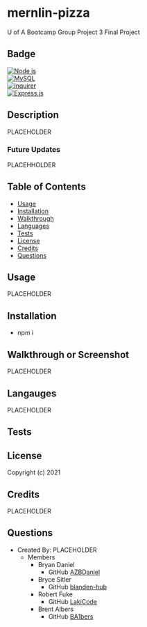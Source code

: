 # mernlin-pizza
U of A Bootcamp Group Project 3 Final Project

## Badge

[![Node js](https://img.shields.io/badge/node.js-%2343853D.svg?style=for-the-badge&logo=node-dot-js&logoColor=white)](https://shields.io/)  
[![MySQL](https://img.shields.io/badge/MySQL-%23E34F26.svg?style=for-the-badge&logo=MySLQ&logoColor=white)](https://shields.io/)  
[![inquirer](https://img.shields.io/badge/inquirer-%231572B6.svg?style=for-the-badge&logo=inquirer&logoColor=white)](https://shields.io/)  
[![Express.js](https://img.shields.io/badge/express.js-%23404d59.svg?style=for-the-badge&logo=express&logoColor=%2361DAFB)](https://shields.io/)

## Description

PLACEHOLDER

### Future Updates

PLACEHHOLDER


## Table of Contents

- [Usage](#usage)
- [Installation](#installation)
- [Walkthrough](#walkthrough)
- [Languages](#languages)
- [Tests](#tests)
- [License](#license)
- [Credits](#credits)
- [Questions](#questions)

## Usage

PLACEHOLDER

## Installation

- npm i

## Walkthrough or Screenshot

PLACEHOLDER

## Langauges

PLACEHOLDER

## Tests



## License


Copyright (c) 2021

## Credits

PLACEHOLDER

## Questions

- Created By: PLACEHOLDER
  - Members 
    - Bryan Daniel 
        - GitHub [AZBDaniel](https://github.com/AZBDaniel)
    - Bryce Sitler
        - GitHub [blanden-hub](https://github.com/blanden-hub)
    - Robert Fuke
        - GitHub [LakiCode](https://github.com/LakiCode)
    - Brent Albers
        - GitHub [BA1bers](https://github.com/BA1bers)